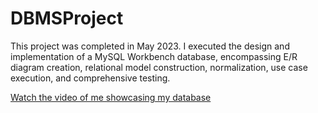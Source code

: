 # DBMSProject

This project was completed in May 2023. I executed the design and implementation of a MySQL Workbench database, encompassing E/R diagram creation, relational model construction, normalization, use case execution, and comprehensive testing.

[Watch the video of me showcasing my database](https://uhdowntown-my.sharepoint.com/:v:/g/personal/gonzalesp32_gator_uhd_edu/EZtaEyEDZJJHpPhD7eEvzukBHGrOS-eb09_CBe2Bmyd6Iw?e=iCoqMM)



